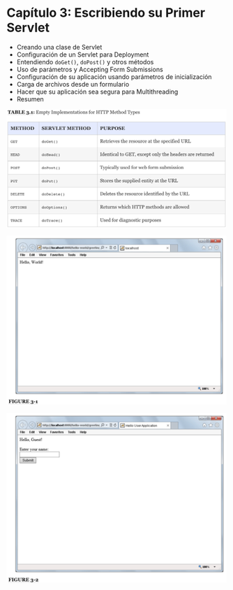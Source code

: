 # Capítulo 3: Escribiendo su Primer Servlet

* Creando una clase de Servlet
* Configuración de un Servlet para Deployment
* Entendiendo `doGet()`, `doPost()` y otros métodos
* Uso de parámetros y Accepting Form Submissions
* Configuración de su aplicación usando parámetros de inicialización
* Carga de archivos desde un formulario
* Hacer que su aplicación sea segura para Multithreading
* Resumen

![03-01-T](images/03-01-T.png)

![03-01](images/03-01.png)

![03-02](images/03-02.png)
